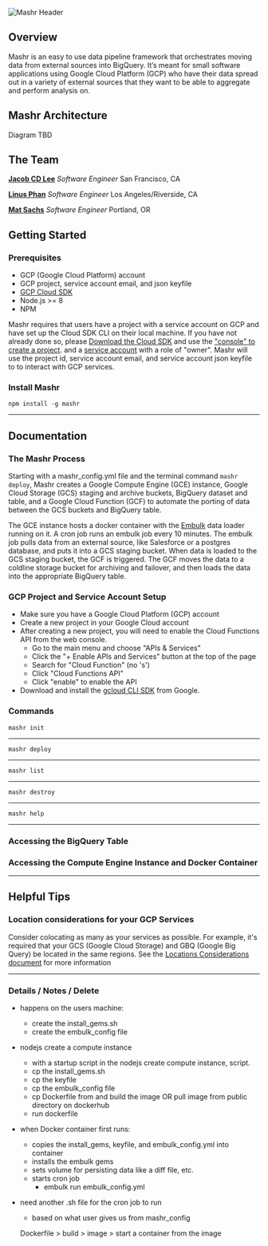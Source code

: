 ![Mashr Header](https://i.imgur.com/nEuJ93S.png?1)

## Overview
Mashr is an easy to use data pipeline framework that orchestrates moving data
from external sources into BigQuery. It’s meant for small software applications
using Google Cloud Platform (GCP) who have their data spread out in a variety
of external sources that they want to be able to aggregate and perform
analysis on.

## Mashr Architecture

Diagram TBD

## The Team

**[Jacob CD Lee](https://)** *Software Engineer* San
Francisco, CA

**[Linus Phan](https://)** *Software Engineer* Los Angeles/Riverside, CA

**[Mat Sachs](https://matsachs.com)** *Software Engineer* Portland, OR

## Getting Started

### Prerequisites

* GCP (Google Cloud Platform) account
* GCP project, service account email, and json keyfile
* [GCP Cloud SDK](https://cloud.google.com/appengine/docs/standard/go/download)
* Node.js >= 8
* NPM

Mashr requires that users have a project with a service account on GCP and have
set up the Cloud SDK CLI on their local machine. If you have not already done
so, please [Download the Cloud
SDK](https://cloud.google.com/appengine/docs/standard/go/download) and use the
["console" to create a
project](https://cloud.google.com/resource-manager/docs/creating-managing-projects).
and a [service
account](https://cloud.google.com/iam/docs/creating-managing-service-accounts)
with a role of "owner". Mashr will use the project id, service account email,
and service account json keyfile to to interact with GCP services.

### Install Mashr

```
npm install -g mashr
```

-------------------------------------------------------------------------------
## Documentation

### The Mashr Process

Starting with a mashr_config.yml file and the terminal command `mashr deploy`,
Mashr creates a Google Compute Engine (GCE) instance, Google Cloud Storage
(GCS) staging and archive buckets, BigQuery dataset and table, and a Google
Cloud Function (GCF) to automate the porting of data between the GCS buckets
and BigQuery table.

The GCE instance hosts a docker container with the
[Embulk](https://www.embulk.org/docs/) data loader running on it. A cron job
runs an embulk job every 10 minutes. The embulk job pulls data from an external
source, like Salesforce or a postgres database, and puts it into a GCS staging
bucket. When data is loaded to the GCS staging bucket, the GCF is triggered.
The GCF moves the data to a coldline storage bucket for archiving and failover,
and then loads the data into the appropriate BigQuery table.

### GCP Project and Service Account Setup

* Make sure you have a Google Cloud Platform (GCP) account
* Create a new project in your Google Cloud account
* After creating a new project, you will need to enable the Cloud Functions
  API from the web console.
  - Go to the main menu and choose "APIs & Services"
  - Click the "+ Enable APIs and Services" button at the top of the page
  - Search for "Cloud Function" (no 's')
  - Click "Cloud Functions API"
  - Click "enable" to enable the API
* Download and install the [gcloud CLI
  SDK](https://cloud.google.com/sdk/docs/quickstarts) from Google.


### Commands

```
mashr init
```

-------------------------------------------------------------------------------
```
mashr deploy
```

-------------------------------------------------------------------------------
```
mashr list
```

-------------------------------------------------------------------------------
```
mashr destroy
```

-------------------------------------------------------------------------------
```
mashr help
```


-------------------------------------------------------------------------------


### Accessing the BigQuery Table

### Accessing the Compute Engine Instance and Docker Container

-------------------------------------------------------------------------------
## Helpful Tips

### Location considerations for your GCP Services

Consider colocating as many as your services as possible. For example, it's
required that your GCS (Google Cloud Storage) and GBQ (Google Big Query) be
located in the same regions. See the [Locations Considerations
document](./docs/gcp_locations_considerations.md) for more information

-------------------------------------------------------------------------------
### Details / Notes / Delete
* happens on the users machine:
  - create the install_gems.sh
  - create the embulk_config file
* nodejs create a compute instance
  - with a startup script in the nodejs create compute instance, script.
  - cp the install_gems.sh
  - cp the keyfile
  - cp the embulk_config file
  - cp Dockerfile from and build the image
    OR
    pull image from public directory on dockerhub
  - run dockerfile
* when Docker container first runs:
  - copies the install_gems, keyfile, and embulk_config.yml into container
  - installs the embulk gems
  - sets volume for persisting data like a diff file, etc.
  - starts cron job
    - embulk run embulk_config.yml
* need another .sh file for the cron job to run
  - based on what user gives us from mashr_config

  Dockerfile > build > image > start a container from the image


